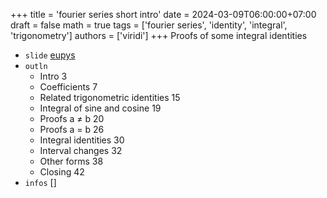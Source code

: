 +++
title = 'fourier series short intro'
date = 2024-03-09T06:00:00+07:00
draft = false
math = true
tags = ['fourier series', 'identity', 'integral', 'trigonometry']
authors = ['viridi']
+++
Proofs of some integral identities <!--more-->

+ `slide` [eupys](https://osf.io/eupys)
+ `outln`
  - Intro 3
  - Coefficients 7
  - Related trigonometric identities 15
  - Integral of sine and cosine 19
  - Proofs a ≠ b 20
  - Proofs a = b 26
  - Integral identities 30
  - Interval changes 32
  - Other forms 38
  - Closing 42
+ `infos` []
